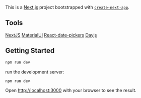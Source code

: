 This is a [Next.js](https://nextjs.org/) project bootstrapped with [`create-next-app`](https://github.com/vercel/next.js/tree/canary/packages/create-next-app).

## Tools

[NextJS](https://nextjs.org/docs)
[MaterialUI](https://mui.com/material-ui/getting-started/overview/)
[React-date-pickers](https://mui.com/x/react-date-pickers/getting-started/)
[Dayjs](https://day.js.org/docs/en/installation/installation)

## Getting Started

```bash
npm run dev
```

run the development server:

```bash
npm run dev
```

Open [http://localhost:3000](http://localhost:3000) with your browser to see the result.
